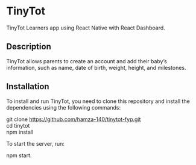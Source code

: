 # TinyTot

TinyTot Learners app using React Native with React Dashboard.

## Description

TinyTot allows parents to create an account and add their baby’s information, such as name, date of birth, weight, height, and milestones.

## Installation

To install and run TinyTot, you need to clone this repository and install the dependencies using the following commands:

git clone https://github.com/hamza-140/tinytot-fyp.git
<br/>cd tinytot
<br/>npm install

To start the server, run:

npm start.
